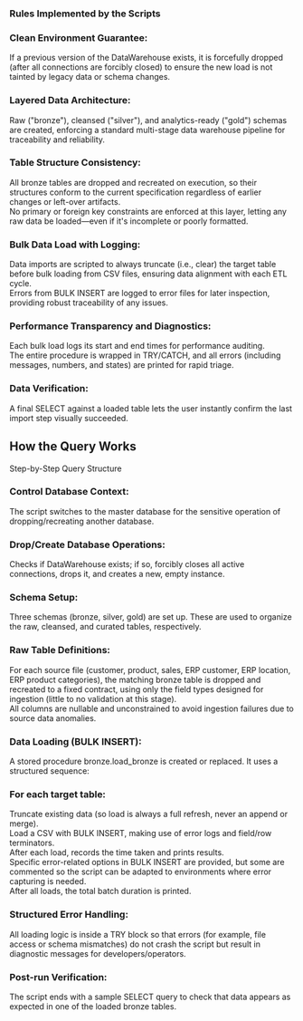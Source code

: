 ### **Rules Implemented by the Scripts**  

### Clean Environment Guarantee:  
If a previous version of the DataWarehouse exists, it is forcefully dropped (after all connections are forcibly closed) to ensure the new load is not tainted by legacy data or schema changes.
### Layered Data Architecture:  
Raw ("bronze"), cleansed ("silver"), and analytics-ready ("gold") schemas are created, enforcing a standard multi-stage data warehouse pipeline for traceability and reliability.  
### Table Structure Consistency:  
All bronze tables are dropped and recreated on execution, so their structures conform to the current specification regardless of earlier changes or left-over artifacts.  
No primary or foreign key constraints are enforced at this layer, letting any raw data be loaded—even if it's incomplete or poorly formatted.  

### Bulk Data Load with Logging:  
Data imports are scripted to always truncate (i.e., clear) the target table before bulk loading from CSV files, ensuring data alignment with each ETL cycle.  
Errors from BULK INSERT are logged to error files for later inspection, providing robust traceability of any issues.  
### Performance Transparency and Diagnostics:  
Each bulk load logs its start and end times for performance auditing.  
The entire procedure is wrapped in TRY/CATCH, and all errors (including messages, numbers, and states) are printed for rapid triage.  
### Data Verification:  
A final SELECT against a loaded table lets the user instantly confirm the last import step visually succeeded.  


## How the Query Works  
Step-by-Step Query Structure  

### Control Database Context:  
The script switches to the master database for the sensitive operation of dropping/recreating another database.  
### Drop/Create Database Operations:  
Checks if DataWarehouse exists; if so, forcibly closes all active connections, drops it, and creates a new, empty instance.  
### Schema Setup:  
Three schemas (bronze, silver, gold) are set up. These are used to organize the raw, cleansed, and curated tables, respectively.  
### Raw Table Definitions:  
For each source file (customer, product, sales, ERP customer, ERP location, ERP product categories), the matching bronze table is dropped and recreated to a fixed contract, using only the field types designed for ingestion (little to no validation at this stage).  
All columns are nullable and unconstrained to avoid ingestion failures due to source data anomalies.  



### Data Loading (BULK INSERT):  
A stored procedure bronze.load_bronze is created or replaced. It uses a structured sequence:  
### For each target table:  
Truncate existing data (so load is always a full refresh, never an append or merge).  
Load a CSV with BULK INSERT, making use of error logs and field/row terminators.  
After each load, records the time taken and prints results.  
Specific error-related options in BULK INSERT are provided, but some are commented so the script can be adapted to environments where error capturing is needed.  
After all loads, the total batch duration is printed.  
### Structured Error Handling:  
All loading logic is inside a TRY block so that errors (for example, file access or schema mismatches) do not crash the script but result in diagnostic messages for developers/operators.  

### Post-run Verification:  
The script ends with a sample SELECT query to check that data appears as expected in one of the loaded bronze tables.
